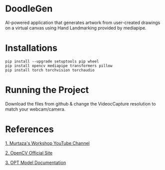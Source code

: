 # DoodleGen
 AI-powered application that generates artwork from user-created drawings on a virtual canvas using Hand Landmarking provided by mediapipe.
# Installations
	pip install --upgrade setuptools pip wheel
	pip install opencv mediapipe transformers pillow
	pip install torch torchvision torchaudio
# Running the Project
Download the files from github & change the VideocCapture resolution to match your webcam/camera.
# References

[1. Murtaza's Workshop YouTube Channel](https://www.youtube.com/@murtazasworkshop)

[2. OpenCV Official Site](https://opencv.org/)

[3. OPT Model Documentation](https://huggingface.co/docs/transformers/en/model_doc/opt)

